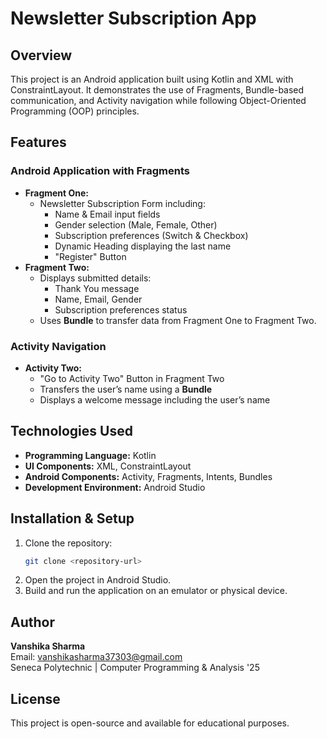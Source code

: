 # Newsletter Subscription App

## Overview
This project is an Android application built using Kotlin and XML with ConstraintLayout. It demonstrates the use of Fragments, Bundle-based communication, and Activity navigation while following Object-Oriented Programming (OOP) principles.

## Features
### Android Application with Fragments
- **Fragment One:**
  - Newsletter Subscription Form including:
    - Name & Email input fields
    - Gender selection (Male, Female, Other)
    - Subscription preferences (Switch & Checkbox)
    - Dynamic Heading displaying the last name
    - "Register" Button
- **Fragment Two:**
  - Displays submitted details:
    - Thank You message
    - Name, Email, Gender
    - Subscription preferences status
  - Uses **Bundle** to transfer data from Fragment One to Fragment Two.

### Activity Navigation
- **Activity Two:**
  - "Go to Activity Two" Button in Fragment Two
  - Transfers the user’s name using a **Bundle**
  - Displays a welcome message including the user’s name

## Technologies Used
- **Programming Language:** Kotlin
- **UI Components:** XML, ConstraintLayout
- **Android Components:** Activity, Fragments, Intents, Bundles
- **Development Environment:** Android Studio

## Installation & Setup
1. Clone the repository:
   ```sh
   git clone <repository-url>
   ```
2. Open the project in Android Studio.
3. Build and run the application on an emulator or physical device.


## Author
**Vanshika Sharma**  
Email: vanshikasharma37303@gmail.com  
Seneca Polytechnic | Computer Programming & Analysis '25

## License
This project is open-source and available for educational purposes.
